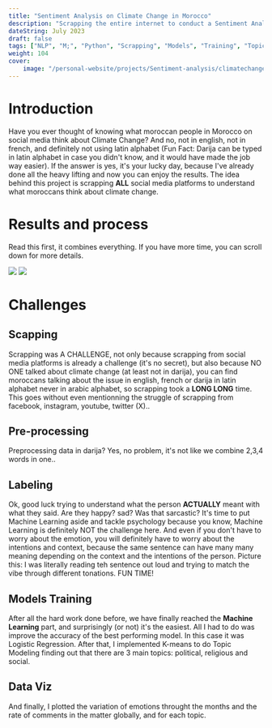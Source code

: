 ```yaml
---
title: "Sentiment Analysis on Climate Change in Morocco"
description: "Scrapping the entire internet to conduct a Sentiment Analysis on Climate Change in Morocco in darija. AN NLP CHALLENGE!"
dateString: July 2023
draft: false
tags: ["NLP", "M;", "Python", "Scrapping", "Models", "Training", "Topic Modeling", "Sentiment Analysis"]
weight: 104
cover:
    image: "/personal-website/projects/Sentiment-analysis/climatechange.png"
---
```



# Introduction
Have you ever thought of knowing what moroccan people in Morocco on social media think about Climate Change? And no, not in english, not in french, and definitely not using latin alphabet (Fun Fact: Darija can be typed in latin alphabet in case you didn't know, and it would have made the job way easier). If the answer is yes, it's your lucky day, because I've already done all the heavy lifting and now you can enjoy the results. The idea behind this project is scrapping **ALL** social media platforms to understand what moroccans think about climate change.

# Results and process
Read this first, it combines everything. If you have more time, you can scroll down for more details.

![](/personal-website/projects/Sentiment-analysis/sentiment-analysis1.png)
![](/personal-website/projects/Sentiment-analysis/sentiment-analysis2.png)

# Challenges
## Scapping
Scrapping was A CHALLENGE, not only because scrapping from social media platforms is already a challenge (it's no secret), but also because NO ONE talked about climate change (at least not in darija), you can find moroccans talking about the issue in english, french or darija in latin alphabet never in arabic alphabet, so scrapping took a **LONG LONG** time. This goes without even mentionning the struggle of scrapping from facebook, instagram, youtube, twitter (X)..

## Pre-processing
Preprocessing data in darija? Yes, no problem, it's not like we combine 2,3,4 words in one.. 

## Labeling
Ok, good luck trying to understand what the person **ACTUALLY** meant with what they said. Are they happy? sad? Was that sarcastic? It's time to put Machine Learning aside and tackle psychology because you know, Machine Learning is definitely NOT the challenge here. And even if you don't have to worry about the emotion, you will definitely have to worry about the intentions and context, because the same sentence can have many many meaning depending on the context and the intentions of the person. Picture this: I was literally reading teh sentence out loud and trying to match the vibe through different tonations. FUN TIME!

## Models Training
After all the hard work done before, we have finally reached the **Machine Learning** part, and surprisingly (or not) it's the easiest. All I had to do was improve the accuracy of the best performing model. In this case it was Logistic Regression. After that, I implemented K-means to do Topic Modeling finding out that there are 3 main topics: political, religious and social.

## Data Viz
And finally, I plotted the variation of emotions throught the months and the rate of comments in the matter globally, and for each topic.


